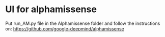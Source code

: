 # UI for alphamissense

Put run_AM.py file in the Alphamissense folder and follow the instructions on: https://github.com/google-deepmind/alphamissense
